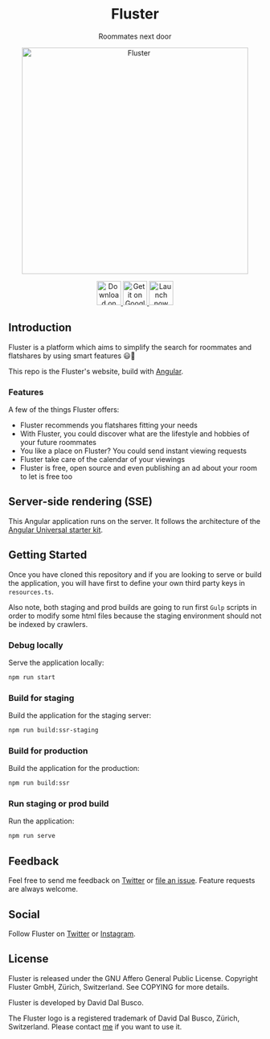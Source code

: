 <h1 align="center">Fluster</h1>

<p align="center">
  Roommates next door
</p>

<p align="center">
  <a href="https://fluster.io/">
    <img alt="Fluster" title="Fluster" src="https://github.com/fluster/fluster-app/blob/master/resources/pwa/assets/icon/android-chrome-512x512.png" width="450">
  </a>
</p>

<p align="center">
  <a href="https://itunes.apple.com/app/id1187266720">
    <img alt="Download on the App Store" title="App Store" src="https://fluster.io/assets/images/store/app-store-badge-en.svg" height="48px">
  </a>

  <a href="http://play.google.com/store/apps/details?id=io.fluster.fluster">
    <img alt="Get it on Google Play" title="Google Play" src="https://fluster.io/assets/images/store/google-play-badge-en.png" height="48px">
  </a>

  <a href="https://m.fluster.io">
    <img alt="Launch now as a PWA" title="PWA" src="https://user-images.githubusercontent.com/9122190/28998409-c5bf7362-7a00-11e7-9b63-db56694522e7.png" height="48px">
  </a>
  
</p>

## Introduction

Fluster is a platform which aims to simplify the search for roommates and flatshares by using smart features 😃🎉

This repo is the Fluster's website, build with [Angular](http://angular.io).

### Features

A few of the things Fluster offers:

* Fluster recommends you flatshares fitting your needs
* With Fluster, you could discover what are the lifestyle and hobbies of your future roommates
* You like a place on Fluster? You could send instant viewing requests
* Fluster take care of the calendar of your viewings
* Fluster is free, open source and even publishing an ad about your room to let is free too

## Server-side rendering (SSE)

This Angular application runs on the server. It follows the architecture of the [Angular Universal starter kit](https://github.com/angular/universal-starter). 

## Getting Started

Once you have cloned this repository and if you are looking to serve or build the application, you will have first to define your own third party keys in `resources.ts`.

Also note, both staging and prod builds are going to run first `Gulp` scripts in order to modify some html files because the staging environment should not be indexed by crawlers. 

### Debug locally

Serve the application locally:

```bash
npm run start
```

### Build for staging

Build the application for the staging server:

```bash
npm run build:ssr-staging
```

### Build for production

Build the application for the production:

```bash
npm run build:ssr
```

### Run staging or prod build

Run the application:

```bash
npm run serve
```

## Feedback

Feel free to send me feedback on [Twitter](https://twitter.com/daviddalbusco) or [file an issue](https://github.com/fluster/fluster-appx/issues/new). Feature requests are always welcome.

## Social

Follow Fluster on [Twitter](https://twitter.com/flusterapp) or [Instagram](http://instagram.com/fluster.io/).

## License

Fluster is released under the GNU Affero General Public License. Copyright Fluster GmbH, Zürich, Switzerland. See COPYING for more details.

Fluster is developed by David Dal Busco.

The Fluster logo is a registered trademark of David Dal Busco, Zürich, Switzerland. Please contact [me](mailto:david@fluster.io) if you want to use it.

